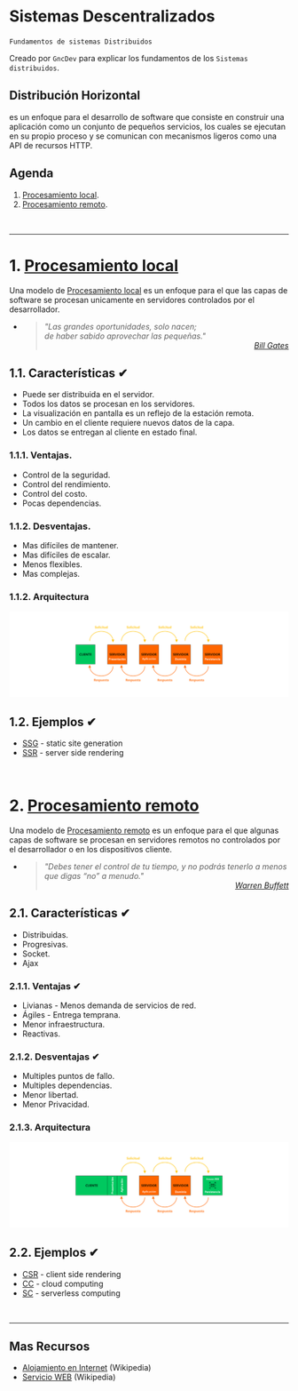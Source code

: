 # Sistemas Descentralizados
<p><code>Fundamentos de sistemas Distribuidos</code></p>
<p>Creado por <code>GncDev</code> para explicar los fundamentos de los <code>Sistemas distribuidos</code>.</p>

## Distribución Horizontal
es un enfoque para el desarrollo de software que consiste en construir una aplicación como un conjunto de pequeños servicios, los cuales se ejecutan en su propio proceso y se comunican con mecanismos ligeros como una API de recursos HTTP.


## Agenda
1. [Procesamiento local](#1-procesamiento-local).
1. [Procesamiento remoto](#2-procesamiento-remoto).

<br>

---
# 1. [Procesamiento local](#agenda)
Una modelo de [Procesamiento local][1] es un enfoque para el que las capas de software se procesan unicamente en servidores controlados por el desarrollador.

* ><i>"Las grandes oportunidades, solo nacen;<br>
de haber sabido aprovechar las pequeñas."</i><br>
<cite style="display:block; text-align: right">[Bill Gates](https://es.wikipedia.org/wiki/Bill_Gates)</cite>

[1]:https://svelte.dev/docs/client-side-component-api

## 1.1. Características ✔
* Puede ser distribuida en el servidor.
* Todos los datos se procesan en los servidores.
* La visualización en pantalla es un reflejo de la estación remota.
* Un cambio en el cliente requiere nuevos datos de la capa.
* Los datos se entregan al cliente en estado final.


### 1.1.1. Ventajas.
* Control de la seguridad.
* Control del rendimiento.
* Control del costo.
* Pocas dependencias.


### 1.1.2. Desventajas.
* Mas difíciles de mantener.
* Mas difíciles de escalar.
* Menos flexibles.
* Mas complejas.

### 1.1.2. Arquitectura

![Imagen de sistemas centralizados](../img/a-mulilayer-server.svg "Sistemas centralizados")

## 1.2. Ejemplos ✔
* [SSG][12_1] - static site generation
* [SSR][12_2] - server side rendering

[12_1]:https://es.wikipedia.org/wiki/P%C3%A1gina_web_est%C3%A1tica
[12_2]:https://es.wikipedia.org/wiki/P%C3%A1gina_web_din%C3%A1mica

<br>

# 2. [Procesamiento remoto](#agenda)
Una modelo de [Procesamiento remoto][2] es un enfoque para el que algunas capas de software se procesan en servidores remotos no controlados por el desarrollador o en los dispositivos cliente.

* ><i>"Debes tener el control de tu tiempo, y no podrás tenerlo a menos que digas “no” a menudo."</i><br>
<cite style="display:block; text-align: right">[Warren Buffett](https://es.wikipedia.org/wiki/Warren_Buffett)</cite>

[2]:https://vuejs.org/guide/scaling-up/ssr.html


## 2.1. Características ✔
* Distribuidas.
* Progresivas.
* Socket.
* Ajax 

### 2.1.1. Ventajas ✔
* Livianas - Menos demanda de servicios de red.
* Ágiles - Entrega temprana.
* Menor infraestructura.
* Reactivas.


### 2.1.2. Desventajas ✔
* Multiples puntos de fallo.
* Multiples dependencias.
* Menor libertad.
* Menor Privacidad.

### 2.1.3. Arquitectura

![Imagen de sistemas descentralizados](../img/a-mulilayer-remote.svg "Sistemas descentralizados")

## 2.2. Ejemplos ✔
* [CSR][22_1] - client side rendering
* [CC][22_2] - cloud computing
* [SC][22_3] - serverless computing

[22_1]:https://es.wikipedia.org/wiki/Single-page_application
[22_2]:https://es.wikipedia.org/wiki/Computaci%C3%B3n_en_la_nube
[22_3]:https://es.wikipedia.org/wiki/Serverless_computing

<br>

---
## Mas Recursos
- [Alojamiento en Internet](https://es.wikipedia.org/wiki/Servicio_de_alojamiento_de_Internet) (Wikipedia)
- [Servicio WEB](https://es.wikipedia.org/wiki/Servicio_web) (Wikipedia)